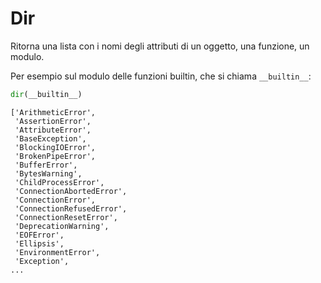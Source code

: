 # Dir

Ritorna una lista con i nomi degli attributi di un oggetto, una funzione, un modulo.

Per esempio sul modulo delle funzioni builtin, che si chiama `__builtin__`:

```python
dir(__builtin__)
```

```
['ArithmeticError',
 'AssertionError',
 'AttributeError',
 'BaseException',
 'BlockingIOError',
 'BrokenPipeError',
 'BufferError',
 'BytesWarning',
 'ChildProcessError',
 'ConnectionAbortedError',
 'ConnectionError',
 'ConnectionRefusedError',
 'ConnectionResetError',
 'DeprecationWarning',
 'EOFError',
 'Ellipsis',
 'EnvironmentError',
 'Exception',
...
```